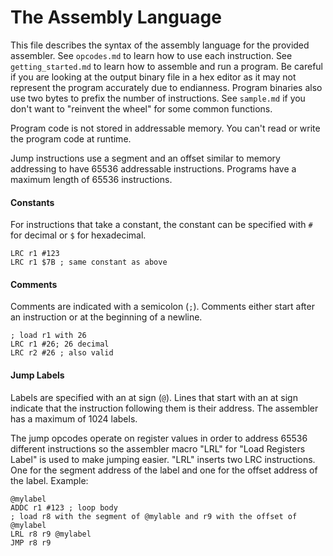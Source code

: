 # The Assembly Language
This file describes the syntax of the assembly language for the provided assembler. See `opcodes.md` to learn how to use each instruction. See `getting_started.md` to learn how to assemble and run a program. Be careful if you are looking at the output binary file in a hex editor as it may not represent the program accurately due to endianness. Program binaries also use two bytes to prefix the number of instructions. See `sample.md` if you don't want to "reinvent the wheel" for some common functions.

Program code is not stored in addressable memory. You can't read or write the program code at runtime. 

Jump instructions use a segment and an offset similar to memory addressing to have 65536 addressable instructions. Programs have a maximum length of 65536 instructions.

#### Constants
For instructions that take a constant, the constant can be specified with `#` for decimal or `$` for hexadecimal.

    LRC r1 #123
    LRC r1 $7B ; same constant as above

#### Comments
Comments are indicated with a semicolon (`;`). Comments either start after an instruction or at the beginning of a newline.

    ; load r1 with 26
    LRC r1 #26; 26 decimal
    LRC r2 #26 ; also valid

#### Jump Labels
Labels are specified with an at sign (`@`). Lines that start with an at sign indicate that the instruction following them is their address. The assembler has a maximum of 1024 labels.

 The jump opcodes operate on register values in order to address 65536 different instructions so the assembler macro "LRL" for "Load Registers Label" is used to make jumping easier. "LRL" inserts two LRC instructions. One for the segment address of the label and one for the offset address of the label. Example:

    @mylabel
    ADDC r1 #123 ; loop body
    ; load r8 with the segment of @mylable and r9 with the offset of @mylabel
    LRL r8 r9 @mylabel
    JMP r8 r9
